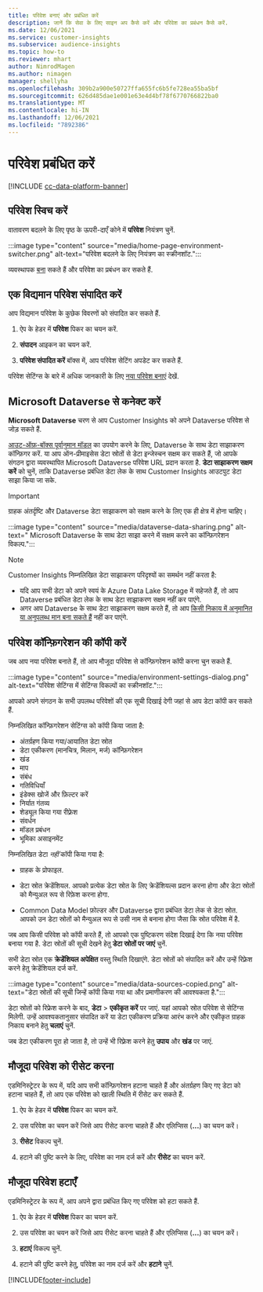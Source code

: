 ```yaml
---
title: परिवेश बनाएं और प्रबंधित करें
description: जानें कि सेवा के लिए साइन अप कैसे करें और परिवेश का प्रबंधन कैसे करें.
ms.date: 12/06/2021
ms.service: customer-insights
ms.subservice: audience-insights
ms.topic: how-to
ms.reviewer: mhart
author: NimrodMagen
ms.author: nimagen
manager: shellyha
ms.openlocfilehash: 309b2a900e50727ffa655fc6b5fe728ea55ba5bf
ms.sourcegitcommit: 626d485dae1e001e63e4d4bf78f6770766822ba0
ms.translationtype: MT
ms.contentlocale: hi-IN
ms.lasthandoff: 12/06/2021
ms.locfileid: "7892386"
---
```

# <a name="manage-environments"></a>परिवेश प्रबंधित करें

[!INCLUDE [cc-data-platform-banner](../includes/cc-data-platform-banner.md)]

## <a name="switch-environments"></a>परिवेश स्विच करें

वातावरण बदलने के लिए पृष्ठ के ऊपरी-दाएँ कोने में **परिवेश** नियंत्रण चुनें.

:::image type="content" source="media/home-page-environment-switcher.png" alt-text="परिवेश बदलने के लिए नियंत्रण का स्क्रीनशॉट.":::

व्यवस्थापक [बना](create-environment.md) सकते हैं और परिवेश का प्रबंधन कर सकते हैं.

## <a name="edit-an-existing-environment"></a>एक विद्यमान परिवेश संपादित करें

आप विद्यमान परिवेश के कुछेक विवरणों को संपादित कर सकते हैं.

1.  ऐप के हेडर में **परिवेश** पिकर का चयन करें.

2.  **संपादन** आइकन का चयन करें.

3. **परिवेश संपादित करें** बॉक्स में, आप परिवेश सेटिंग अपडेट कर सकते हैं.

परिवेश सेटिंग्स के बारे में अधिक जानकारी के लिए [नया परिवेश बनाएं](create-environment.md) देखें.

## <a name="connect-to-microsoft-dataverse"></a>Microsoft Dataverse से कनेक्ट करें
   
**Microsoft Dataverse** चरण से आप Customer Insights को अपने Dataverse परिवेश से जोड़ सकते हैं.

[आउट-ऑफ़-बॉक्स पूर्वानुमान मॉडल](predictions-overview.md#out-of-box-models) का उपयोग करने के लिए, Dataverse के साथ डेटा साझाकरण कॉन्फ़िगर करें. या आप ऑन-प्रीमाइसेस डेटा स्रोतों से डेटा इन्जेस्चन सक्षम कर सकते हैं, जो आपके संगठन द्वारा व्यवस्थापित Microsoft Dataverse परिवेश URL प्रदान करता है. **डेटा साझाकरण सक्षम करें** को चुनें, ताकि Dataverse प्रबंधित डेटा लेक के साथ Customer Insights आउटपुट डेटा साझा किया जा सके.

> [!IMPORTANT]
> ग्राहक अंतर्दृष्टि और Dataverse डेटा साझाकरण को सक्षम करने के लिए एक ही क्षेत्र में होना चाहिए।

:::image type="content" source="media/dataverse-data-sharing.png" alt-text=" Microsoft Dataverse के साथ डेटा साझा करने में सक्षम करने का कॉन्फ़िगरेशन विकल्प.":::

> [!NOTE]
> Customer Insights निम्नलिखित डेटा साझाकरण परिदृश्यों का समर्थन नहीं करता है:
> - यदि आप सभी डेटा को अपने स्वयं के Azure Data Lake Storage में सहेजते हैं, तो आप Dataverse प्रबंधित डेटा लेक के साथ डेटा साझाकरण सक्षम नहीं कर पाएंगे.
> - अगर आप Dataverse के साथ डेटा साझाकरण सक्षम करते हैं, तो आप [किसी निकाय में अनुमानित या अनुपलब्ध मान बना सकते हैं](predictions.md) नहीं कर पाएंगे.

## <a name="copy-the-environment-configuration"></a>परिवेश कॉन्फ़िगरेशन की कॉपी करें

जब आप नया परिवेश बनाते हैं, तो आप मौजूदा परिवेश से कॉन्फ़िगरेशन कॉपी करना चुन सकते हैं. 

:::image type="content" source="media/environment-settings-dialog.png" alt-text="परिवेश सेटिंग्स में सेटिंग्स विकल्पों का स्क्रीनशॉट.":::

आपको अपने संगठन के सभी उपलब्ध परिवेशों की एक सूची दिखाई देगी जहां से आप डेटा कॉपी कर सकते हैं.

निम्नलिखित कॉन्फ़िगरेशन सेटिंग्स को कॉपी किया जाता है:

- अंतर्ग्रहण किया गया/आयातित डेटा स्रोत
- डेटा एकीकरण (मानचित्र, मिलान, मर्ज) कॉन्फ़िगरेशन
- खंड
- माप
- संबंध
- गतिविधियाँ
- इंडेक्स खोजें और फ़ि‍ल्‍टर करें
- निर्यात गंतव्य
- शेड्यूल किया गया रीफ़्रेश
- संवर्धन
- मॉडल प्रबंधन
- भूमिका असाइनमेंट

निम्नलिखित डेटा *नहीं* कॉपी किया गया है:

- ग्राहक के प्रोफाइल.
- डेटा स्रोत क्रेडेंशियल. आपको प्रत्येक डेटा स्रोत के लिए क्रेडेंशियल्स प्रदान करना होगा और डेटा स्रोतों को मैन्युअल रूप से रिफ़ेश करना होगा.

- Common Data Model फ़ोल्डर और Dataverse द्वारा प्रबंधित डेटा लेक से डेटा स्रोत. आपको उन डेटा स्रोतों को मैन्युअल रूप से उसी नाम से बनाना होगा जैसा कि स्रोत परिवेश में है.

जब आप किसी परिवेश को कॉपी करते हैं, तो आपको एक पुष्टिकरण संदेश दिखाई देगा कि नया परिवेश बनाया गया है. डेटा स्रोतों की सूची देखने हेतु **डेटा स्रोतों पर जाएं** चुनें.

सभी डेटा स्रोत एक **क्रेडेंशियल अपेक्षित** वस्तु स्थिति दिखाएंगे. डेटा स्रोतों को संपादित करें और उन्हें रिफ़्रेश करने हेतु क्रेडेंशियल दर्ज करें.

:::image type="content" source="media/data-sources-copied.png" alt-text="डेटा स्रोतों की सूची जिन्हें कॉपी किया गया था और प्रमाणीकरण की आवश्यकता है.":::

डेटा स्रोतों को रिफ्रेश करने के बाद, **डेटा** > **एकीकृत करें** पर जाएं. यहां आपको स्रोत परिवेश से सेटिंग्स मिलेगी. उन्हें आवश्यकतानुसार संपादित करें या डेटा एकीकरण प्रक्रिया आरंभ करने और एकीकृत ग्राहक निकाय बनाने हेतु **चलाएं** चुनें.

जब डेटा एकीकरण पूरा हो जाता है, तो उन्हें भी रिफ़्रेश करने हेतु **उपाय** और **खंड** पर जाएं.

## <a name="reset-an-existing-environment"></a>मौजूदा परिवेश को रीसेट करना

एडमिनिस्ट्रेटर के रूप में, यदि आप सभी कॉन्फ़िगरेशन हटाना चाहते हैं और अंतर्ग्रहण किए गए डेटा को हटाना चाहते हैं, तो आप एक परिवेश को खाली स्थिति में रीसेट कर सकते हैं.

1.  ऐप के हेडर में **परिवेश** पिकर का चयन करें. 

2.  उस परिवेश का चयन करें जिसे आप रीसेट करना चाहते हैं और एलिप्सिस (**...**) का चयन करें। 

3. **रीसेट** विकल्प चुनें. 

4.  हटाने की पुष्टि करने के लिए, परिवेश का नाम दर्ज करें और **रीसेट** का चयन करें.

## <a name="delete-an-existing-environment"></a>मौजूदा परिवेश हटाएँ

एडमिनिस्ट्रेटर के रूप में, आप अपने द्वारा प्रबंधित किए गए परिवेश को हटा सकते हैं.

1.  ऐप के हेडर में **परिवेश** पिकर का चयन करें.

2.  उस परिवेश का चयन करें जिसे आप रीसेट करना चाहते हैं और एलिप्सिस (**...**) का चयन करें। 

3. **हटाएं** विकल्प चुनें. 

4.  हटाने की पुष्टि करने हेतु, परिवेश का नाम दर्ज करें और **हटाने** चुनें.


[!INCLUDE[footer-include](../includes/footer-banner.md)]
